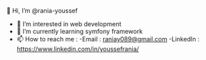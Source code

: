  👋 Hi, I’m @rania-youssef
- 👀 I’m interested in web development
- 🌱 I’m currently learning symfony framework
- 📫 How to reach me : 
                  -Email : raniay089@gmail.com
                  -LinkedIn : https://www.linkedin.com/in/youssefrania/
